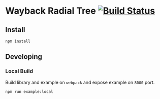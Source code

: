# Wayback Radial Tree [![Build Status](https://travis-ci.org/internetarchive/wayback-radial-tree.svg?branch=master)](https://travis-ci.org/internetarchive/wayback-radial-tree)

## Install

```
npm install
```

## Developing

### Local Build

Build library and example on `webpack` and expose example on `8000`
port.

```
npm run example:local
```

